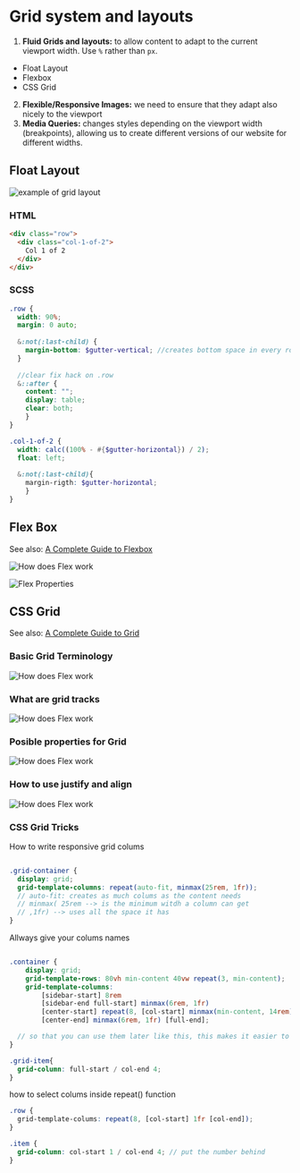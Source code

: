 # Grid system and layouts

1. **Fluid Grids and layouts:** to allow content to adapt to the current viewport width. Use `%` rather than `px`.
* Float Layout
* Flexbox
* CSS Grid
2. **Flexible/Responsive Images:** we need to ensure that they adapt also nicely to the viewport
3. **Media Queries:** changes styles depending on the viewport width (breakpoints), allowing us to create different versions of our website for different widths. 

## Float Layout
![example of grid layout](gfx/grid-example.jpg)

### HTML
```html
<div class="row">
  <div class="col-1-of-2">
    Col 1 of 2
  </div>
</div>
```

### SCSS
```scss
.row {
  width: 90%;
  margin: 0 auto;
  
  &:not(:last-child) {
    margin-bottom: $gutter-vertical; //creates bottom space in every row except the last one
  }
  
  //clear fix hack on .row
  &::after {
    content: "";
    display: table;
    clear: both;
    }
}

.col-1-of-2 {
  width: calc((100% - #{$gutter-horizontal}) / 2);
  float: left;
  
  &:not(:last-child){
    margin-rigth: $gutter-horizontal;
    }
}
```

## Flex Box

See also: [A Complete Guide to Flexbox
](https://css-tricks.com/snippets/css/a-guide-to-flexbox/)

![How does Flex work](gfx/flex-func.png)

![Flex Properties](gfx/flex-properties.png)

## CSS Grid

See also: [A Complete Guide to Grid](https://css-tricks.com/snippets/css/complete-guide-grid/)

### Basic Grid Terminology

![How does Flex work](gfx/grid_terminology.png)

### What are grid tracks

![How does Flex work](gfx/grid_tracks.png)

### Posible properties for Grid

![How does Flex work](gfx/grid_values.png)

### How to use justify and align

![How does Flex work](gfx/grid_justify_align.jpg)

### CSS Grid Tricks

How to write responsive grid colums

```scss

.grid-container {
  display: grid;
  grid-template-columns: repeat(auto-fit, minmax(25rem, 1fr));
  // auto-fit: creates as much colums as the content needs
  // minmax( 25rem --> is the minimum witdh a column can get
  // ,1fr) --> uses all the space it has
}
```

Allways give your colums names 

```scss

.container {
    display: grid;
    grid-template-rows: 80vh min-content 40vw repeat(3, min-content);
    grid-template-columns: 
        [sidebar-start] 8rem 
        [sidebar-end full-start] minmax(6rem, 1fr)
        [center-start] repeat(8, [col-start] minmax(min-content, 14rem) [col-end])
        [center-end] minmax(6rem, 1fr) [full-end];

  // so that you can use them later like this, this makes it easier to later change the grid with meadia queries. If you define your items with numbers, inseat of names it will be a lot of work.
}

.grid-item{
  grid-column: full-start / col-end 4;
}
```

how to select colums inside repeat() function

```scss
.row {
  grid-template-colums: repeat(8, [col-start] 1fr [col-end]);
}

.item {
  grid-column: col-start 1 / col-end 4; // put the number behind 
}
```